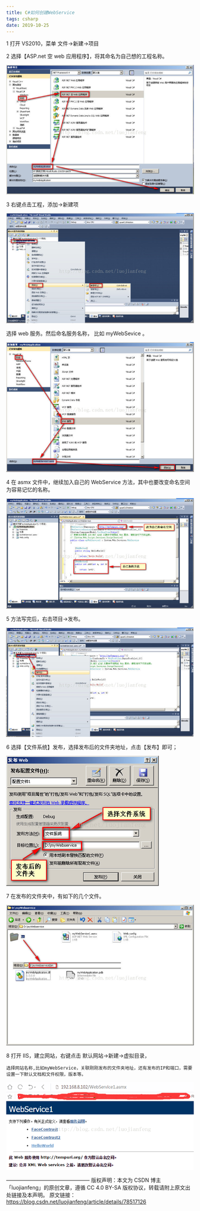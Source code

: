 ```yaml
---
title: C#如何创建WebService
tags: csharp
date: 2019-10-25
---
```


1 打开 VS2010，菜单 文件->新建->项目

2 选择【ASP.net 空 web 应用程序】，将其命名为自己想的工程名称。

![](csharp-webservice/0.png)

3 右键点击工程，添加->新建项

![](csharp-webservice/1.png)

选择 web 服务。然后命名服务名称， 比如 myWebSevice 。

![](csharp-webservice/2.png)

4 在 asmx 文件中，继续加入自己的 WebService 方法，其中也要改变命名空间为容易记忆的名称。

![](csharp-webservice/3.png)

5 方法写完后，右击项目->发布。

![](csharp-webservice/4.png)

6 选择【文件系统】发布，选择发布后的文件夹地址，点击【发布】即可；

![](csharp-webservice/5.png)

7 在发布的文件夹中，有如下的几个文件。

![](csharp-webservice/6.png)

8 打开 IIS，建立网站，右键点击 默认网站->新建->虚拟目录，

    选择网站名称,比如myWebService，关联刚刚发布的文件夹地址，还有发布的IP和端口，需要设置一下默认文档和文件权限，版本等。

![](csharp-webservice/7.png)

————————————————
版权声明：本文为 CSDN 博主「luojianfeng」的原创文章，遵循 CC 4.0 BY-SA 版权协议，转载请附上原文出处链接及本声明。
原文链接：https://blog.csdn.net/luojianfeng/article/details/78517126
